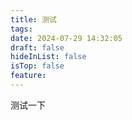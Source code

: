 ```yaml
---
title: 测试
tags: 
date: 2024-07-29 14:32:05
draft: false
hideInList: false
isTop: false
feature:
---
```

测试一下